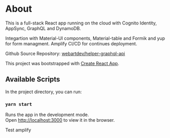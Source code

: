 # About
 This is a full-stack React app running on the cloud with 
 Cognito Identity, AppSync, GraphQL and DynamoDB.
   
 Integartion with Material-UI components, Material-table and Formik and yup for form managment.
 Amplify CI/CD for continues deployment.

Github Source Repository: 
[webartdev/helper-graphql-api](https://github.com/webartdev/helper-graphql-api/tree/master)

This project was bootstrapped with [Create React App](https://github.com/facebook/create-react-app).

## Available Scripts

In the project directory, you can run:

### `yarn start`

Runs the app in the development mode.\
Open [http://localhost:3000](http://localhost:3000) to view it in the browser.

Test amplify




      

